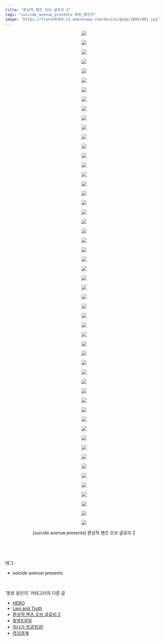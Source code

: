 ```yaml
---
title: "환상적 핸즈 오브 글로리 2"
tags: "suicide_avenue_presents 동방_동인지"
image: "https://franch4569.s3.amazonaws.com/doujin/ghap/2880/001.jpg"
---
```

<div class="article">
<p style="text-align: center; clear: none; float: none;"><img src="{{ site.imgserver2 }}/ghap/2880/001.jpg"/></p>
<p style="text-align: center; clear: none; float: none;"><img src="{{ site.imgserver2 }}/ghap/2880/002.jpg"/></p>
<p style="text-align: center; clear: none; float: none;"><img src="{{ site.imgserver2 }}/ghap/2880/003.jpg"/></p>
<p style="text-align: center; clear: none; float: none;"><img src="{{ site.imgserver2 }}/ghap/2880/004.jpg"/></p>
<p style="text-align: center; clear: none; float: none;"><img src="{{ site.imgserver2 }}/ghap/2880/005.jpg"/></p>
<p style="text-align: center; clear: none; float: none;"><img src="{{ site.imgserver2 }}/ghap/2880/006.jpg"/></p>
<p style="text-align: center; clear: none; float: none;"><img src="{{ site.imgserver2 }}/ghap/2880/007.jpg"/></p>
<p style="text-align: center; clear: none; float: none;"><img src="{{ site.imgserver2 }}/ghap/2880/008.jpg"/></p>
<p style="text-align: center; clear: none; float: none;"><img src="{{ site.imgserver2 }}/ghap/2880/009.jpg"/></p>
<p style="text-align: center; clear: none; float: none;"><img src="{{ site.imgserver2 }}/ghap/2880/010.jpg"/></p>
<p style="text-align: center; clear: none; float: none;"><img src="{{ site.imgserver2 }}/ghap/2880/011.jpg"/></p>
<p style="text-align: center; clear: none; float: none;"><img src="{{ site.imgserver2 }}/ghap/2880/012.jpg"/></p>
<p style="text-align: center; clear: none; float: none;"><img src="{{ site.imgserver2 }}/ghap/2880/013.jpg"/></p>
<p style="text-align: center; clear: none; float: none;"><img src="{{ site.imgserver2 }}/ghap/2880/014.jpg"/></p>
<p style="text-align: center; clear: none; float: none;"><img src="{{ site.imgserver2 }}/ghap/2880/015.jpg"/></p>
<p style="text-align: center; clear: none; float: none;"><img src="{{ site.imgserver2 }}/ghap/2880/016.jpg"/></p>
<p style="text-align: center; clear: none; float: none;"><img src="{{ site.imgserver2 }}/ghap/2880/017.jpg"/></p>
<p style="text-align: center; clear: none; float: none;"><img src="{{ site.imgserver2 }}/ghap/2880/018.jpg"/></p>
<p style="text-align: center; clear: none; float: none;"><img src="{{ site.imgserver2 }}/ghap/2880/019.jpg"/></p>
<p style="text-align: center; clear: none; float: none;"><img src="{{ site.imgserver2 }}/ghap/2880/020.jpg"/></p>
<p style="text-align: center; clear: none; float: none;"><img src="{{ site.imgserver2 }}/ghap/2880/021.jpg"/></p>
<p style="text-align: center; clear: none; float: none;"><img src="{{ site.imgserver2 }}/ghap/2880/022.jpg"/></p>
<p style="text-align: center; clear: none; float: none;"><img src="{{ site.imgserver2 }}/ghap/2880/023.jpg"/></p>
<p style="text-align: center; clear: none; float: none;"><img src="{{ site.imgserver2 }}/ghap/2880/024.jpg"/></p>
<p style="text-align: center; clear: none; float: none;"><img src="{{ site.imgserver2 }}/ghap/2880/025.jpg"/></p>
<p style="text-align: center; clear: none; float: none;"><img src="{{ site.imgserver2 }}/ghap/2880/026.jpg"/></p>
<p style="text-align: center; clear: none; float: none;"><img src="{{ site.imgserver2 }}/ghap/2880/027.jpg"/></p>
<p style="text-align: center; clear: none; float: none;"><img src="{{ site.imgserver2 }}/ghap/2880/028.jpg"/></p>
<p style="text-align: center; clear: none; float: none;"><img src="{{ site.imgserver2 }}/ghap/2880/029.jpg"/></p>
<p style="text-align: center; clear: none; float: none;"><img src="{{ site.imgserver2 }}/ghap/2880/030.jpg"/></p>
<p style="text-align: center; clear: none; float: none;"><img src="{{ site.imgserver2 }}/ghap/2880/031.jpg"/></p>
<p style="text-align: center; clear: none; float: none;"><img src="{{ site.imgserver2 }}/ghap/2880/032.jpg"/></p>
<p style="text-align: center; clear: none; float: none;"><img src="{{ site.imgserver2 }}/ghap/2880/033.jpg"/></p>
<p style="text-align: center; clear: none; float: none;"><img src="{{ site.imgserver2 }}/ghap/2880/034.jpg"/></p>
<p style="text-align: center; clear: none; float: none;"><img src="{{ site.imgserver2 }}/ghap/2880/035.jpg"/></p>
<p style="text-align: center; clear: none; float: none;"><img src="{{ site.imgserver2 }}/ghap/2880/036.jpg"/></p>
<p style="text-align: center; clear: none; float: none;"><img src="{{ site.imgserver2 }}/ghap/2880/037.jpg"/></p>
<p style="text-align: center; clear: none; float: none;"><img src="{{ site.imgserver2 }}/ghap/2880/038.jpg"/></p>
<p style="text-align: center; clear: none; float: none;"><img src="{{ site.imgserver2 }}/ghap/2880/039.jpg"/></p>
<p style="text-align: center; clear: none; float: none;"><img src="{{ site.imgserver2 }}/ghap/2880/040.jpg"/></p>
<p style="text-align: center; clear: none; float: none;"><img src="{{ site.imgserver2 }}/ghap/2880/041.jpg"/></p>
<p style="text-align: center; clear: none; float: none;"><img src="{{ site.imgserver2 }}/ghap/2880/042.jpg"/></p>
<p style="text-align: center; clear: none; float: none;"><img src="{{ site.imgserver2 }}/ghap/2880/043.jpg"/></p>
<p style="text-align: center; clear: none; float: none;"><img src="{{ site.imgserver2 }}/ghap/2880/044.jpg"/></p>
<p style="text-align: center; clear: none; float: none;"><img src="{{ site.imgserver2 }}/ghap/2880/045.jpg"/></p>
<p style="text-align: center; clear: none; float: none;"><img src="{{ site.imgserver2 }}/ghap/2880/046.jpg"/></p>
<p style="text-align: center; clear: none; float: none;"><img src="{{ site.imgserver2 }}/ghap/2880/047.jpg"/></p>
<p style="text-align: center; clear: none; float: none;"><img src="{{ site.imgserver2 }}/ghap/2880/048.jpg"/></p>
<p style="text-align: center; clear: none; float: none;"><img src="{{ site.imgserver2 }}/ghap/2880/049.jpg"/></p>
<p style="text-align: center; clear: none; float: none;"><img src="{{ site.imgserver2 }}/ghap/2880/050.jpg"/></p>
<p style="text-align: center; clear: none; float: none;"><img src="{{ site.imgserver2 }}/ghap/2880/051.jpg"/></p>
<p style="text-align: center; clear: none; float: none;"><img src="{{ site.imgserver2 }}/ghap/2880/052.jpg"/></p>
<p style="text-align: center; clear: none; float: none;"><img src="{{ site.imgserver2 }}/ghap/2880/053.jpg"/></p>
<p style="text-align: center; clear: none; float: none;">[suicide avenue presents] 환상적 핸즈 오브 글로리 2</p>
<p><br/></p>
</div><br/>
<div class="tagTrail">
<p>태그: </p>
<ul>
<li>suicide avenue presents</li>
</ul>
</div><br/>
<div class="another">
<p>'동방 동인지' 카테고리의 다른 글</p>
<ul>
<li><a href="/ghap_2882">HERO</a></li>
<li><a href="/ghap_2881">Lies and Truth</a></li>
<li><a href="/ghap_2880">환상적 핸즈 오브 글로리 2</a></li>
<li><a href="/ghap_2879">동방X과일</a></li>
<li><a href="/ghap_2878">히나가 빙글빙글!</a></li>
<li><a href="/ghap_2877">영겁결계</a></li>
</ul>
</div><br/>
<div class="cb_module cb_fluid">
<div class="cb_wrt cb_profile">
</div><!-- commentList close -->
</div><br/>
